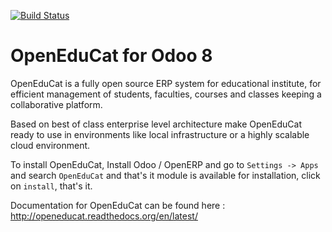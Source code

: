 [![Build Status](https://travis-ci.org/openeducat/openeducat_erp.svg?branch=8.0)](https://travis-ci.org/openeducat/openeducat_erp)

OpenEduCat for Odoo 8
=====================

OpenEduCat is a fully open source ERP system for educational institute, for efficient management of students, faculties, courses and classes keeping a collaborative platform.

Based on best of class enterprise level architecture make OpenEduCat ready to use in environments like local infrastructure or a highly scalable cloud environment.

To install OpenEduCat, Install Odoo / OpenERP  and go to `Settings -> Apps` and search `OpenEduCat` and that's it module is available for installation, click on `install`, that's it. 

Documentation for OpenEduCat can be found here : http://openeducat.readthedocs.org/en/latest/

